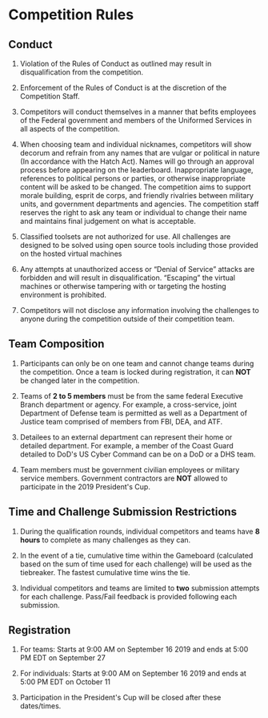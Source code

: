 # Competition Rules

## Conduct

1. Violation of the Rules of Conduct as outlined may result in disqualification from the competition.

2. Enforcement of the Rules of Conduct is at the discretion of the Competition Staff.

3. Competitors will conduct themselves in a manner that befits employees of the Federal government and members of the Uniformed Services in all aspects of the competition.

4. When choosing team and individual nicknames, competitors will show decorum and refrain from any names that are vulgar or political in nature (In accordance with the Hatch Act). Names will go through an approval process before appearing on the leaderboard. Inappropriate language, references to political persons or parties, or otherwise inappropriate content will be asked to be changed. The competition aims to support morale building, esprit de corps, and friendly rivalries between military units, and government departments and agencies. The competition staff reserves the right to ask any team or individual to change their name and maintains final judgement on what is acceptable.

5. Classified toolsets are not authorized for use. All challenges are designed to be solved using open source tools including those provided on the hosted virtual machines

6. Any attempts at unauthorized access or “Denial of Service” attacks are forbidden and will result in disqualification. “Escaping” the virtual machines or otherwise tampering with or targeting the hosting environment is prohibited.

7. Competitors will not disclose any information involving the challenges to anyone during the competition outside of their competition team.

## Team Composition

1. Participants can only be on one team and cannot change teams during the competition. Once a team is locked during registration, it can **NOT** be changed later in the competition.

2. Teams of **2 to 5 members** must be from the same federal Executive Branch department or agency. For example, a cross-service, joint Department of Defense team is permitted as well as a Department of Justice team comprised of members from FBI, DEA, and ATF.

3. Detailees to an external department can represent their home or detailed department.  For example, a member of the Coast Guard detailed to DoD's US Cyber Command can be on a DoD or a DHS team.

4. Team members must be government civilian employees or military service members.  Government contractors are **NOT** allowed to participate in the 2019 President's Cup.

## Time and Challenge Submission Restrictions

1. During the qualification rounds, individual competitors and teams have **8 hours** to complete as many challenges as they can.

2. In the event of a tie, cumulative time within the Gameboard (calculated based on the sum of time used for each challenge) will be used as the tiebreaker. The fastest cumulative time wins the tie.

3. Individual competitors and teams are limited to **two** submission attempts for each challenge.  Pass/Fail feedback is provided following each submission.

## Registration

1. For teams: Starts at 9:00 AM on September 16 2019 and ends at 5:00 PM EDT on September 27

2. For individuals: Starts at 9:00 AM on September 16 2019 and ends at 5:00 PM EDT on October 11

3. Participation in the President's Cup will be closed after these dates/times.
